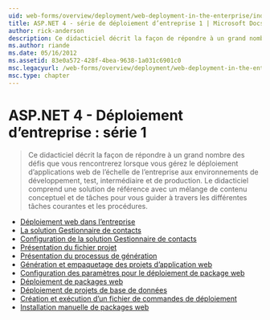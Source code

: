 ```yaml
---
uid: web-forms/overview/deployment/web-deployment-in-the-enterprise/index
title: ASP.NET 4 - série de déploiement d’entreprise 1 | Microsoft Docs
author: rick-anderson
description: Ce didacticiel décrit la façon de répondre à un grand nombre des défis que vous rencontrerez lorsque vous gérez le déploiement d’applications web de l’échelle de l’entreprise pour les services...
ms.author: riande
ms.date: 05/16/2012
ms.assetid: 83e0a572-428f-4bea-9638-1a031c6901c0
msc.legacyurl: /web-forms/overview/deployment/web-deployment-in-the-enterprise
msc.type: chapter
---
```

<a name="aspnet-4---enterprise-deployment-series-1"></a>ASP.NET 4 - Déploiement d’entreprise : série 1
====================
> Ce didacticiel décrit la façon de répondre à un grand nombre des défis que vous rencontrerez lorsque vous gérez le déploiement d’applications web de l’échelle de l’entreprise aux environnements de développement, test, intermédiaire et de production. Le didacticiel comprend une solution de référence avec un mélange de contenu conceptuel et de tâches pour vous guider à travers les différentes tâches courantes et les procédures.


- [Déploiement web dans l’entreprise](web-deployment-in-the-enterprise.md)
- [La solution Gestionnaire de contacts](the-contact-manager-solution.md)
- [Configuration de la solution Gestionnaire de contacts](setting-up-the-contact-manager-solution.md)
- [Présentation du fichier projet](understanding-the-project-file.md)
- [Présentation du processus de génération](understanding-the-build-process.md)
- [Génération et empaquetage des projets d’application web](building-and-packaging-web-application-projects.md)
- [Configuration des paramètres pour le déploiement de package web](configuring-parameters-for-web-package-deployment.md)
- [Déploiement de packages web](deploying-web-packages.md)
- [Déploiement de projets de base de données](deploying-database-projects.md)
- [Création et exécution d’un fichier de commandes de déploiement](creating-and-running-a-deployment-command-file.md)
- [Installation manuelle de packages web](manually-installing-web-packages.md)
